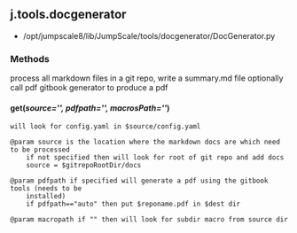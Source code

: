 <!-- toc -->
## j.tools.docgenerator

- /opt/jumpscale8/lib/JumpScale/tools/docgenerator/DocGenerator.py

### Methods

process all markdown files in a git repo, write a summary.md file
optionally call pdf gitbook generator to produce a pdf

#### get(*source='', pdfpath='', macrosPath=''*) 

```
will look for config.yaml in $source/config.yaml

@param source is the location where the markdown docs are which need to be processed
    if not specified then will look for root of git repo and add docs
    source = $gitrepoRootDir/docs

@param pdfpath if specified will generate a pdf using the gitbook tools (needs to be
    installed)
    if pdfpath=="auto" then put $reponame.pdf in $dest dir

@param macropath if "" then will look for subdir macro from source dir

```

